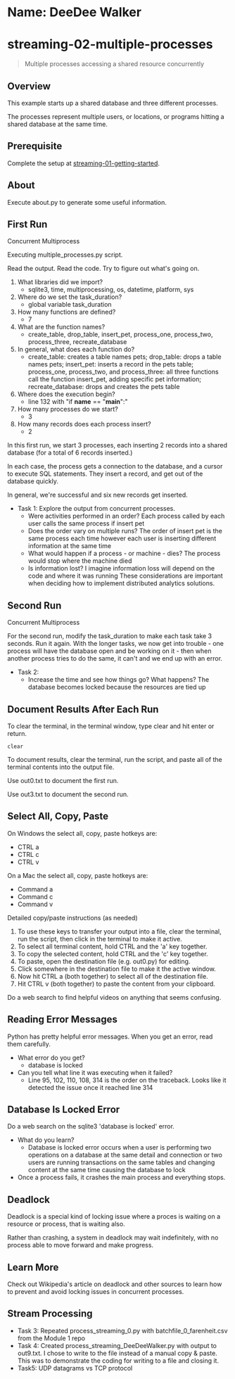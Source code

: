 # Name: DeeDee Walker

# streaming-02-multiple-processes

> Multiple processes accessing a shared resource concurrently

## Overview

This example starts up a shared database and three different processes.

The processes represent multiple users, or locations, or programs 
hitting a shared database at the same time. 

## Prerequisite

Complete the setup at [streaming-01-getting-started](https://github.com/denisecase/streaming-01-getting-started).

## About

Execute about.py to generate some useful information.

## First Run
Concurrent Multiprocess

Executing multiple_processes.py script.

Read the output. Read the code. 
Try to figure out what's going on. 

1. What libraries did we import? 
    - sqlite3, time, multiprocessing, os, datetime, platform, sys
1. Where do we set the task_duration? 
    - global variable task_duration
1. How many functions are defined? 
    - 7
1. What are the function names? 
    - create_table, drop_table, insert_pet, process_one, process_two, process_three, recreate_database
1. In general, what does each function do? 
    - create_table: creates a table names pets; drop_table: drops a table names pets; insert_pet: inserts a record in the pets table; process_one, process_two, and process_three: all three functions call the function insert_pet, adding specific pet information; recreate_database: drops and creates the pets table
1. Where does the execution begin? 
    - line 132 with "if __name__ == "__main__":"
1. How many processes do we start? 
    - 3
1. How many records does each process insert? 
    - 2

In this first run, we start 3 processes, 
each inserting 2 records into a shared database 
(for a total of 6 records inserted.)

In each case, the process gets a connection to the database, 
and a cursor to execute SQL statements.
They insert a record, and get out of the database quickly.

In general, we're successful and six new records get inserted. 

- Task 1: Explore the output from concurrent processes. 
    - Were activities performed in an order? Each process called by each user calls the same process if insert pet
    - Does the order vary on multiple runs? The order of insert pet is the same process each time however each user is inserting different information at the same time
    - What would happen if a process - or machine - dies? The process would stop where the machine died
    - Is information lost? I imagine information loss will depend on the code and where it was running
    These considerations are important when deciding how to implement distributed analytics solutions.

## Second Run
Concurrent Multiprocess

For the second run, modify the task_duration to make each task take 3 seconds. Run it again. 
With the longer tasks, we now get into trouble - 
one process will have the database open and be working on it - 
then when another process tries to do the same, it can't and 
we end up with an error. 

- Task 2: 
    - Increase the time and see how things go? What happens? The database becomes locked because the resources are tied up 

## Document Results After Each Run

To clear the terminal, in the terminal window, type clear and hit enter or return. 

`clear`

To document results, clear the terminal, run the script, and paste all of the terminal contents into the output file.

Use out0.txt to document the first run. 

Use out3.txt to document the second run.

## Select All, Copy, Paste

On Windows the select all, copy, paste hotkeys are:

- CTRL a 
- CTRL c 
- CTRL v 

On a Mac the select all, copy, paste hotkeys are:

- Command a
- Command c
- Command v

Detailed copy/paste instructions (as needed)

1. To use these keys to transfer your output into a file, 
clear the terminal, run the script, then click in the terminal to make it active.
1. To select all terminal content, hold CTRL and the 'a' key together. 
1. To copy the selected content, hold CTRL and the 'c' key together. 
1. To paste, open the destination file (e.g. out0.py) for editing.
1. Click somewhere in the destination file to make it the active window.
1. Now hit CTRL a (both together) to select all of the destination file.
1. Hit CTRL v (both together) to paste the content from your clipboard.

Do a web search to find helpful videos on anything that seems confusing. 

## Reading Error Messages

Python has pretty helpful error messages. 
When you get an error, read them carefully. 

- What error do you get? 
    - database is locked
- Can you tell what line it was executing when it failed? 
    - Line 95, 102, 110, 108, 314 is the order on the traceback. Looks like it detected the issue once it reached line 314

## Database Is Locked Error

Do a web search on the sqlite3 'database is locked' error.

- What do you learn? 
    -   Database is locked error occurs when a user is performing two operations on a database at the same detail and connection or two users are running transactions on the same tables and changing content at the same time causing the database to lock
- Once a process fails, it crashes the main process and everything stops. 

## Deadlock

Deadlock is a special kind of locking issue where a proces 
is waiting on a resource or process, that is waiting also. 

Rather than crashing, a system in deadlock may wait indefinitely, 
with no process able to move forward and make progress.

## Learn More

Check out Wikipedia's article on deadlock and other sources to learn how to prevent and avoid locking issues in concurrent processes. 

## Stream Processing
- Task 3: Repeated process_streaming_0.py with batchfile_0_farenheit.csv from the Module 1 repo 
- Task 4: Created process_streaming_DeeDeeWalker.py with output to out9.txt. I chose to write to the file instead of a manual copy & paste. This was to demonstrate the coding for writing to a file and closing it.
- Task5: UDP datagrams vs TCP protocol